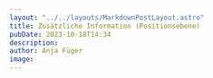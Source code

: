 ```yaml
---
layout: "../../layouts/MarkdownPostLayout.astro"
title: Zusätzliche Information (Positionsebene) 
pubDate: 2023-10-18T14:34
description: 
author: Anja Füger
image: 
---
```


